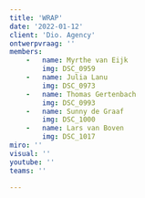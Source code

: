 ```yaml
---
title: 'WRAP'
date: '2022-01-12'
client: 'Dio. Agency'
ontwerpvraag: ''
members:
    -   name: Myrthe van Eijk
        img: DSC_0959
    -   name: Julia Lanu
        img: DSC_0973
    -   name: Thomas Gertenbach
        img: DSC_0993
    -   name: Sunny de Graaf
        img: DSC_1000
    -   name: Lars van Boven
        img: DSC_1017
miro: ''
visual: ''
youtube: ''
teams: ''

---
```



 

